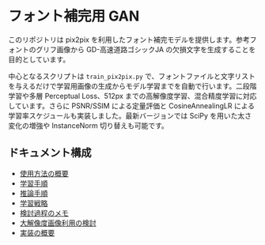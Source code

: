 # フォント補完用 GAN

このリポジトリは pix2pix を利用したフォント補完モデルを提供します。参考フォントのグリフ画像から GD-高速道路ゴシックJA の欠損文字を生成することを目的としています。

中心となるスクリプトは `train_pix2pix.py` で、フォントファイルと文字リストを与えるだけで学習用画像の生成からモデル学習までを自動で行います。二段階学習や多層 Perceptual Loss、512px までの高解像度学習、混合精度学習に対応しています。さらに PSNR/SSIM による定量評価と CosineAnnealingLR による学習率スケジュールも実装しました。最新バージョンでは SciPy を用いた太さ変化の増強や InstanceNorm 切り替えも可能です。

## ドキュメント構成

- [使用方法の概要](usage.md)
- [学習手順](usage/training.md)
- [推論手順](usage/inference.md)
- [学習戦略](training_strategy.md)
- [検討過程のメモ](process.md)
- [大解像度画像利用の検討](high_resolution.md)
- [実装の概要](technical_details.md)

